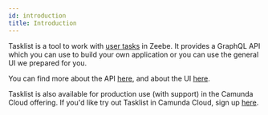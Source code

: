 ```yaml
---
id: introduction
title: Introduction
---
```


Tasklist is a tool to work with [user tasks](/components/modeler/bpmn/user-tasks/user-tasks.md) in Zeebe. It provides a GraphQL API which you can use to build your own application or you can use the general UI we prepared for you.

You can find more about the API [here](../userguide/api/overview), and about the UI [here](../userguide/user-interface/overview).

Tasklist is also available for production use (with support) in the Camunda Cloud offering. If you'd like try out Tasklist in Camunda Cloud, sign up [here](https://accounts.cloud.camunda.io/signup).

